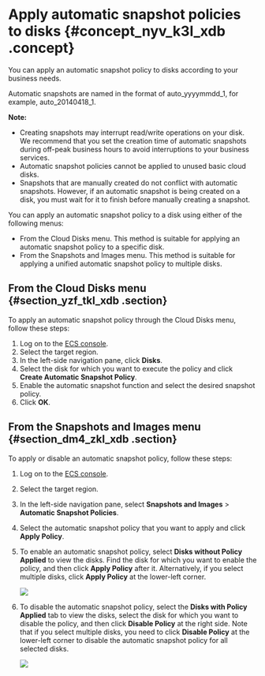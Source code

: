 # Apply automatic snapshot policies to disks {#concept_nyv_k3l_xdb .concept}

You can apply an automatic snapshot policy to disks according to your business needs.

Automatic snapshots are named in the format of auto\_yyyymmdd\_1, for example, auto\_20140418\_1.

**Note:** 

-   Creating snapshots may interrupt read/write operations on your disk. We recommend that you set the creation time of automatic snapshots during off-peak business hours to avoid interruptions to your business services.
-   Automatic snapshot policies cannot be applied to unused basic cloud disks.
-   Snapshots that are manually created do not conflict with automatic snapshots. However, if an automatic snapshot is being created on a disk, you must wait for it to finish before manually creating a snapshot.

You can apply an automatic snapshot policy to a disk using either of the following menus:

-   From the Cloud Disks menu. This method is suitable for applying an automatic snapshot policy to a specific disk.
-   From the Snapshots and Images menu. This method is suitable for applying a unified automatic snapshot policy to multiple disks.

## From the Cloud Disks menu {#section_yzf_tkl_xdb .section}

To apply an automatic snapshot policy through the Cloud Disks menu, follow these steps:

1.  Log on to the [ECS console](https://partners-intl.console.aliyun.com/#/ecs).
2.  Select the target region.
3.  In the left-side navigation pane, click **Disks**.
4.  Select the disk for which you want to execute the policy and click **Create Automatic Snapshot Policy**.
5.  Enable the automatic snapshot function and select the desired snapshot policy.
6.  Click **OK**.

## From the Snapshots and Images menu {#section_dm4_zkl_xdb .section}

To apply or disable an automatic snapshot policy, follow these steps:

1.  Log on to the [ECS console](https://partners-intl.console.aliyun.com/#/ecs).
2.  Select the target region. 
3.  In the left-side navigation pane, select **Snapshots and Images** \> **Automatic Snapshot Policies**. 
4.  Select the automatic snapshot policy that you want to apply and click **Apply Policy**.
5.  To enable an automatic snapshot policy, select **Disks without Policy Applied** to view the disks. Find the disk for which you want to enable the policy, and then click **Apply Policy** after it. Alternatively, if you select multiple disks, click **Apply Policy** at the lower-left corner.

    ![](images/4563_en-US.gif)

6.  To disable the automatic snapshot policy, select the **Disks with Policy Applied** tab to view the disks, select the disk for which you want to disable the policy, and then click **Disable Policy** at the right side. Note that if you select multiple disks, you need to click **Disable Policy** at the lower-left corner to disable the automatic snapshot policy for all selected disks.

    ![](http://static-aliyun-doc.oss-cn-hangzhou.aliyuncs.com/assets/img/9689/15432263184568_en-US.png)


